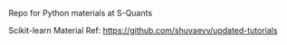 Repo for Python materials at S-Quants 

Scikit-learn Material Ref: https://github.com/shuvaevv/updated-tutorials
